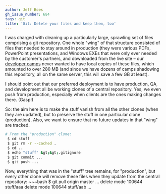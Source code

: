 ```yaml
---
author: Jeff Boes
gh_issue_number: 684
tags: git
title: 'Git: Delete your files and keep them, too'
---
```


I was charged with cleaning up a particularly large, sprawling set of files comprising a git repository. One whole "wing" of that structure consisted of files that needed to stay around in production (they were various PDFs, PowerPoint presentations, and Windows EXEs that were only ever needed by the customer's partners, and downloaded from the live site – our [developer camps](http://www.devcamps.org/) never wanted to have local copies of these files, which amounted to over 280 MB (and since we have dozens of camps shadowing this repository, all on the same server, this will save a few GB at least).

I should point out that our preferred deployment is to have production, QA, and development all be working clones of a central repository. Yes, we even push from production, especially when clients are the ones making changes there. (Gasp!)

So: the aim here is to make the stuff vanish from all the other clones (when they are updated), but to preserve the stuff in one particular clone (production). Also, we want to ensure that no future updates in that "wing" are tracked.

```bash
# From the "production" clone:
 $ cd stuff
 $ git rm -r --cached .
 $ cd ..
 $ echo "stuff" &gt;&gt;.gitignore
 $ git commit ...
 $ git push ...
```
Now, everything that was in the "stuff" tree remains, for "production", but every other clone will remove these files when they update from the central repository:  ~~~bash
$ git pull origin master
 ...
 delete mode 100644 stuff/aaa
 delete mode 100644 stuff/aab
 ...
```
